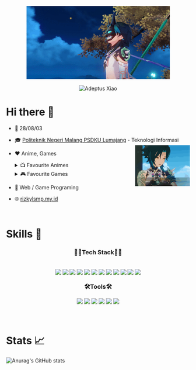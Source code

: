 <!-- Author: rizkylsmp -->

<div align="center">
  <img src="./images/xiao1.gif">
</div>
<p align="center">
  <img <img src="https://readme-typing-svg.demolab.com?font=Fira+Code&pause=1000&color=186C2E&center=true&random=false&width=435&lines=GIMME+ALMOND+TOFUUU+%3C333" alt="Adeptus Xiao" />
</p>

# Hi there 👋

- 📆 28/08/03
- 🎓 <a href="https://opac-lumajang.polinema.ac.id">Politeknik Negeri Malang PSDKU Lumajang</a> - Teknologi Informasi <img src="./images/xiao2.gif" align="right" width=150px/>
- ❤️ Anime, Games
  <details><summary>📺 Favourite Animes</summary>
    <ul>
      <li><a href="https://anilist.co/anime/11757/Sword-Art-Online">Sword Art Online</a></li>
      <li><a href="https://anilist.co/anime/11771/Kuroko-no-Basket">Kuroko no Basuke</a></li>
      <li><a href="https://anilist.co/anime/16498/Shingeki-no-Kyojin">Attack on Titan</a></li>
    </ul>
    </details>
  <details><summary>🎮 Favourite Games</summary>
    <ul>
      <li>Genshin Impact</li>
      <li>Suikoden</li>
      <li>Grand Chase</li>
    </ul>
    </details>
- 💙 Web / Game Programing
- 🌐 <a href="https://rizkylsmp.my.id">rizkylsmp.my.id</a>

  <br>

# Skills 🎨

<center>
  <h3 align=center>👨‍💻Tech Stack👨‍💻
  <br><br>

![](https://img.shields.io/badge/HTML5-E34F26?style=for-the-badge&logo=html5&logoColor=white)
![](https://img.shields.io/badge/CSS3-1572B6?style=for-the-badge&logo=css3&logoColor=white)
![](https://img.shields.io/badge/JavaScript-F7DF1E?style=for-the-badge&logo=javascript&logoColor=black)
![](https://img.shields.io/badge/Node.js-43853D?style=for-the-badge&logo=node.js&logoColor=white)
![](https://img.shields.io/badge/React-20232A?style=for-the-badge&logo=react&logoColor=61DAFB)
![](https://img.shields.io/badge/Vue.js-35495E?style=for-the-badge&logo=vue.js&logoColor=4FC08D)
![](https://img.shields.io/badge/Tailwind_CSS-38B2AC?style=for-the-badge&logo=tailwind-css&logoColor=white)
![](https://img.shields.io/badge/Bootstrap-563D7C?style=for-the-badge&logo=bootstrap&logoColor=white)
![](https://img.shields.io/badge/MySQL-00000F?style=for-the-badge&logo=mysql&logoColor=white)
![](https://img.shields.io/badge/MongoDB-4EA94B?style=for-the-badge&logo=mongodb&logoColor=white)
![](https://img.shields.io/badge/Express.js-404D59?style=for-the-badge)
![](https://img.shields.io/badge/C%23-239120?style=for-the-badge&logo=c-sharp&logoColor=white)

🛠️Tools🛠️
<br>

![](https://img.shields.io/badge/Adobe%20Photoshop-31A8FF?style=for-the-badge&logo=Adobe%20Photoshop&logoColor=black)
![](https://img.shields.io/badge/Adobe%20after%20affects-CF96FD?style=for-the-badge&logo=Adobe%20after%20effects&logoColor=393665)
![](https://img.shields.io/badge/Visual_Studio-5C2D91?style=for-the-badge&logo=visual%20studio&logoColor=white)
![](https://img.shields.io/badge/GitHub-100000?style=for-the-badge&logo=github&logoColor=white)
![](https://img.shields.io/badge/Figma-F24E1E?style=for-the-badge&logo=figma&logoColor=white)
![](https://img.shields.io/badge/Unity-100000?style=for-the-badge&logo=unity&logoColor=white)

<br>
</center>

# Stats 📈

<p align="center">

![Anurag's GitHub stats](https://github-readme-stats.vercel.app/api?username=rizkylsmp&theme=shadow_green&show_icons=true)

</p>
